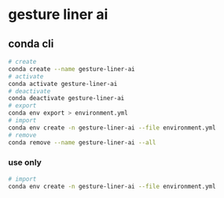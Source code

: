 # gesture liner ai

## conda cli

```sh
# create
conda create --name gesture-liner-ai
# activate
conda activate gesture-liner-ai
# deactivate
conda deactivate gesture-liner-ai
# export
conda env export > environment.yml
# import
conda env create -n gesture-liner-ai --file environment.yml
# remove
conda remove --name gesture-liner-ai --all
```

### use only

```sh
# import
conda env create -n gesture-liner-ai --file environment.yml
```
